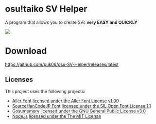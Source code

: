 # osu!taiko SV Helper
A program that allows you to create SVs **very EASY and QUICKLY**

![](osu-trainer/images/gui.png)

# Download
https://github.com/puk06/osu-SV-Helper/releases/latest

## Licenses
This project uses the following projects:
- [Aller Font](https://www.fontsquirrel.com/fonts/aller) [licensed under the Aller Font License v1.00](https://www.fontsquirrel.com/license/aller)
- [SourceHanCodeJP Font](https://github.com/adobe-fonts/source-han-code-jp/tree/master) [licensed under the SIL Open Font License 1.1](https://scripts.sil.org/OFL)
- [Gosumemory](https://github.com/l3lackShark/gosumemory) [licensed under the GNU General Public License v3.0](https://www.gnu.org/licenses/gpl-3.0.html.en)
- [Node.js](https://github.com/nodejs/node) [licensed under the The MIT License](https://mit-license.org/)
